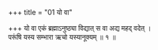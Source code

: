 +++
title = "01 यो वा"

+++
यो वा एकं ब्रह्माऽनुष्ठ्या विद्यात् स वा अद्य महद् वदेत् ।  
परूंषि यस्य सम्भारा ऋचो यस्यानूक्यम् ॥ १ ॥